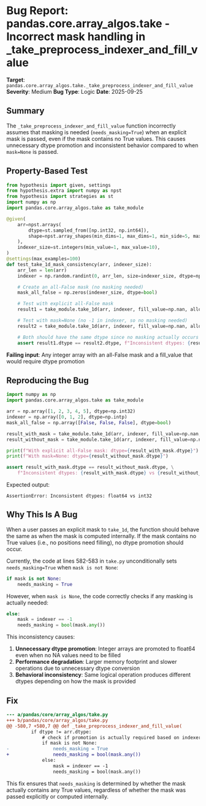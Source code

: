 # Bug Report: pandas.core.array_algos.take - Incorrect mask handling in _take_preprocess_indexer_and_fill_value

**Target**: `pandas.core.array_algos.take._take_preprocess_indexer_and_fill_value`
**Severity**: Medium
**Bug Type**: Logic
**Date**: 2025-09-25

## Summary

The `_take_preprocess_indexer_and_fill_value` function incorrectly assumes that masking is needed (`needs_masking=True`) when an explicit mask is passed, even if the mask contains no True values. This causes unnecessary dtype promotion and inconsistent behavior compared to when `mask=None` is passed.

## Property-Based Test

```python
from hypothesis import given, settings
from hypothesis.extra import numpy as npst
from hypothesis import strategies as st
import numpy as np
import pandas.core.array_algos.take as take_module

@given(
    arr=npst.arrays(
        dtype=st.sampled_from([np.int32, np.int64]),
        shape=npst.array_shapes(min_dims=1, max_dims=1, min_side=5, max_side=20),
    ),
    indexer_size=st.integers(min_value=1, max_value=10),
)
@settings(max_examples=100)
def test_take_1d_mask_consistency(arr, indexer_size):
    arr_len = len(arr)
    indexer = np.random.randint(0, arr_len, size=indexer_size, dtype=np.intp)

    # Create an all-False mask (no masking needed)
    mask_all_false = np.zeros(indexer_size, dtype=bool)

    # Test with explicit all-False mask
    result1 = take_module.take_1d(arr, indexer, fill_value=np.nan, allow_fill=True, mask=mask_all_false)

    # Test with mask=None (no -1 in indexer, so no masking needed)
    result2 = take_module.take_1d(arr, indexer, fill_value=np.nan, allow_fill=True, mask=None)

    # Both should have the same dtype since no masking actually occurs
    assert result1.dtype == result2.dtype, f"Inconsistent dtypes: {result1.dtype} vs {result2.dtype}"
```

**Failing input**: Any integer array with an all-False mask and a fill_value that would require dtype promotion

## Reproducing the Bug

```python
import numpy as np
import pandas.core.array_algos.take as take_module

arr = np.array([1, 2, 3, 4, 5], dtype=np.int32)
indexer = np.array([0, 1, 2], dtype=np.intp)
mask_all_false = np.array([False, False, False], dtype=bool)

result_with_mask = take_module.take_1d(arr, indexer, fill_value=np.nan, allow_fill=True, mask=mask_all_false)
result_without_mask = take_module.take_1d(arr, indexer, fill_value=np.nan, allow_fill=True, mask=None)

print(f"With explicit all-False mask: dtype={result_with_mask.dtype}")
print(f"With mask=None: dtype={result_without_mask.dtype}")

assert result_with_mask.dtype == result_without_mask.dtype, \
    f"Inconsistent dtypes: {result_with_mask.dtype} vs {result_without_mask.dtype}"
```

Expected output:
```
AssertionError: Inconsistent dtypes: float64 vs int32
```

## Why This Is A Bug

When a user passes an explicit mask to `take_1d`, the function should behave the same as when the mask is computed internally. If the mask contains no True values (i.e., no positions need filling), no dtype promotion should occur.

Currently, the code at lines 582-583 in `take.py` unconditionally sets `needs_masking=True` when `mask is not None`:

```python
if mask is not None:
    needs_masking = True
```

However, when `mask is None`, the code correctly checks if any masking is actually needed:

```python
else:
    mask = indexer == -1
    needs_masking = bool(mask.any())
```

This inconsistency causes:
1. **Unnecessary dtype promotion**: Integer arrays are promoted to float64 even when no NA values need to be filled
2. **Performance degradation**: Larger memory footprint and slower operations due to unnecessary dtype conversion
3. **Behavioral inconsistency**: Same logical operation produces different dtypes depending on how the mask is provided

## Fix

```diff
--- a/pandas/core/array_algos/take.py
+++ b/pandas/core/array_algos/take.py
@@ -580,7 +580,7 @@ def _take_preprocess_indexer_and_fill_value(
         if dtype != arr.dtype:
             # check if promotion is actually required based on indexer
             if mask is not None:
-                needs_masking = True
+                needs_masking = bool(mask.any())
             else:
                 mask = indexer == -1
                 needs_masking = bool(mask.any())
```

This fix ensures that `needs_masking` is determined by whether the mask actually contains any True values, regardless of whether the mask was passed explicitly or computed internally.